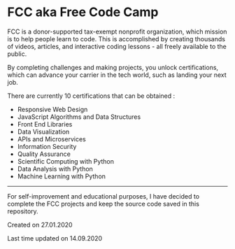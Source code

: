 # FCC aka Free Code Camp
FCC is a donor-supported tax-exempt nonprofit organization, which mission is to help people learn to code.
This is accomplished by creating thousands of videos, articles, and interactive coding lessons - all freely available to the public.

By completing challenges and making projects, you unlock certifications, which can advance your carrier in the tech world, such as landing your next job.

There are currently 10 certifications that can be obtained :
- Responsive Web Design
- JavaScript Algorithms and Data Structures
- Front End Libraries
- Data Visualization
- APIs and Microservices
- Information Security
- Quality Assurance
- Scientific Computing with Python
- Data Analysis with Python
- Machine Learning with Python

---
For self-improvement and educational purposes, I have decided to complete the FCC projects and keep the source code saved in this repository.

Created on 27.01.2020

Last time updated on 14.09.2020
